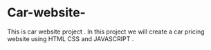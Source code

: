 # Car-website-
This is car website project . In this project we will create a car pricing website using  HTML CSS and JAVASCRIPT .
